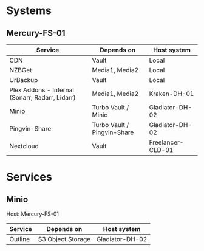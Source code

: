 
# Systems

## Mercury-FS-01

| Service                                         | Depends on                  | Host system       |
| ----------------------------------------------- | --------------------------- | ----------------- |
| CDN                                             | Vault                       | Local             |
| NZBGet                                          | Media1, Media2              | Local             |
| UrBackup                                        | Vault                       | Local             |
| Plex Addons - Internal (Sonarr, Radarr, Lidarr) | Media1, Media2              | Kraken-DH-01      |
| Minio                                           | Turbo Vault / Minio         | Gladiator-DH-02   |
| Pingvin-Share                                   | Turbo Vault / Pingvin-Share | Gladiator-DH-02   |
| Nextcloud                                       | Vault                       | Freelancer-CLD-01 |
 
# Services

## Minio
Host: Mercury-FS-01

| Service | Depends on        | Host system     |
| ------- | ----------------- | --------------- |
| Outline | S3 Object Storage | Gladiator-DH-02 |
